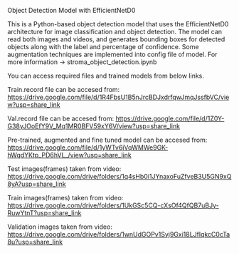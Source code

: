 Object Detection Model with EfficientNetD0

This is a Python-based object detection model that uses the EfficientNetD0 architecture for image classification and object detection. 
The model can read both images and videos, and generates bounding boxes for detected objects along with the label and percentage of confidence.
Some augmentation techniques are implemented into config file of model. For more information -> stroma_object_detection.ipynb

You can access required files and trained models from below links.

Train.record file can be accesed from: https://drive.google.com/file/d/1R4FbsU1B5nJrcBDJxdrfqwJmqJssfbVC/view?usp=share_link

Val.record file can be accesed from: https://drive.google.com/file/d/1Z0Y-G38yJOoEfY9V_Mq1MR0BFV59xY6V/view?usp=share_link

Pre-trained, augmented and fine tuned model can be accesed from: https://drive.google.com/file/d/1yWTv6jVqWMWe9GK-hWqdYKtp_PD6hVL_/view?usp=share_link

Test images(frames) taken from video: https://drive.google.com/drive/folders/1q4sHb0i1JYnaxoFuZfveB3U5GN9xQ8yA?usp=share_link

Train images(frames) taken from video: https://drive.google.com/drive/folders/1UkGSc5CQ-cXsOf4QfQB7uBJy-RuwYtnT?usp=share_link

Validation images taken from video: https://drive.google.com/drive/folders/1wnUdGOPv1Svj9Gxi18LJflqkcC0cTa8u?usp=share_link

